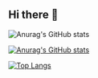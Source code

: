 ## Hi there 👋

<!--
**wangyendt/wangyendt** is a ✨ _special_ ✨ repository because its `README.md` (this file) appears on your GitHub profile.

Here are some ideas to get you started:

- 🔭 I’m currently working on ...
- 🌱 I’m currently learning ...
- 👯 I’m looking to collaborate on ...
- 🤔 I’m looking for help with ...
- 💬 Ask me about ...
- 📫 How to reach me: ...
- 😄 Pronouns: ...
- ⚡ Fun fact: ...
-->

![Anurag's GitHub stats](https://github-readme-stats.vercel.app/api?username=wangyendt)


[![Anurag's GitHub stats](https://github-readme-stats.vercel.app/api?username=wangyendt)](https://github.com/wangyendt/github-readme-stats)

[![Top Langs](https://github-readme-stats.vercel.app/api/top-langs/?username=wangyendt&layout=donut)](https://github.com/wangyendt/github-readme-stats)

